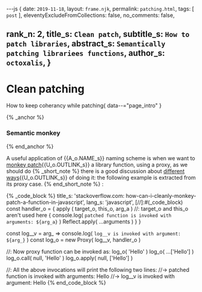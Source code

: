 ---js
{
  date:      `2019-11-18`,
  layout:    `frame.njk`,
  permalink: `patching.html`,
  tags:      [ `post` ],
  eleventyExcludeFromCollections: false,
  no_comments: false,

  rank_n:     2,
  title_s:    `Clean patch`,
  subtitle_s: `How to patch libraries`,
  abstract_s: `Semantically patching librariees functions`,
  author_s:   `octoxalis`,
}
---
[comment]: # (======== Post ========)
# Clean patching

How to keep coherancy while patching{ data--="page_intro" }

{% _anchor %}
### Semantic monkey
{% end_anchor %}


A useful application of {{A_o.NAME_s}} naming scheme is when we want to [monkey patch]{{U_o.OUTLINK_s}} a library function, using a proxy, as we should do
{% _short_note %}
there is a good discussion about [different ways]{{U_o.OUTLINK_s}} of doing it: the following example is extracted from its proxy case.
{% end_short_note %}
:


{% _code_block %}
    title_s: 'stackoverflow.com: how-can-i-cleanly-monkey-patch-a-function-in-javascript',
    lang_s: 'javascript',
[//]:#(_code_block)
const handler_o =
{
  apply ( target_o, this_o, arg_a )  //: target_o and this_o aren't used here
  {
    console.log( `patched function is invoked with arguments: ${arg_a}` )
    Reflect.apply( ...arguments )
  }
}

const log__v = arg_ =>  console.log( `log__v is invoked with argument: ${arg_}` )
const log_o = new Proxy( log__v, handler_o )

//: Now proxy function can be invoked as:
log_o( 'Hello' )
log_o( ...['Hello'] )
log_o.call( null, 'Hello' )
log_o.apply( null, ['Hello'] )

//: All the above invocations will print the following two lines:
//-> patched function is invoked with arguments: Hello
//-> log__v is invoked with argument: Hello
{% end_code_block %}


[comment]: # (======== Links ========)

[monkey patch]: https://www.audero.it/blog/2016/12/05/monkey-patching-javascript/
[different ways]: https://stackoverflow.com/questions/52945683/how-can-i-cleanly-monkey-patch-a-function-in-javascript/52945922#52945922
